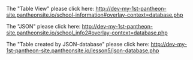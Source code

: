 The "Table View" please click here: http://dev-my-1st-pantheon-site.pantheonsite.io/school-information#overlay-context=database.php

The "JSON" please click here: http://dev-my-1st-pantheon-site.pantheonsite.io/school_info2#overlay-context=database.php

The "Table created by JSON-database" please click here: http://dev-my-1st-pantheon-site.pantheonsite.io/lesson5/json-database.php
